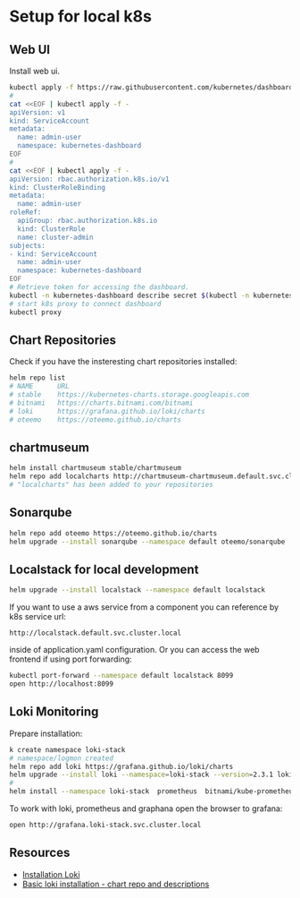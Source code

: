 # Setup for local k8s  

## Web UI  

Install web ui.  

```bash
kubectl apply -f https://raw.githubusercontent.com/kubernetes/dashboard/v2.0.4/aio/deploy/recommended.yaml
#
cat <<EOF | kubectl apply -f -
apiVersion: v1
kind: ServiceAccount
metadata:
  name: admin-user
  namespace: kubernetes-dashboard
EOF
#
cat <<EOF | kubectl apply -f -
apiVersion: rbac.authorization.k8s.io/v1
kind: ClusterRoleBinding
metadata:
  name: admin-user
roleRef:
  apiGroup: rbac.authorization.k8s.io
  kind: ClusterRole
  name: cluster-admin
subjects:
- kind: ServiceAccount
  name: admin-user
  namespace: kubernetes-dashboard
EOF
# Retrieve token for accessing the dashboard.
kubectl -n kubernetes-dashboard describe secret $(kubectl -n kubernetes-dashboard get secret | grep admin-user | awk '{print $1}')
# start k8s proxy to connect dashboard
kubectl proxy
```

## Chart Repositories  

Check if you have the insteresting chart repositories installed:  

```bash
helm repo list
# NAME   	URL
# stable 	https://kubernetes-charts.storage.googleapis.com
# bitnami	https://charts.bitnami.com/bitnami
# loki   	https://grafana.github.io/loki/charts
# oteemo 	https://oteemo.github.io/charts
```

## chartmuseum  

```bash
helm install chartmuseum stable/chartmuseum
helm repo add localcharts http://chartmuseum-chartmuseum.default.svc.cluster.local:8080
# "localcharts" has been added to your repositories
```

## Sonarqube  

```bash
helm repo add oteemo https://oteemo.github.io/charts
helm upgrade --install sonarqube --namespace default oteemo/sonarqube
```

## Localstack for local development  

```bash
helm upgrade --install localstack --namespace default localstack
```

 If you want to use a aws service from a component you can reference by k8s service url:

 ```text
 http://localstack.default.svc.cluster.local
 ```

 inside of application.yaml configuration. Or you can access the web frontend if using port forwarding:

 ```bash
 kubectl port-forward --namespace default localstack 8099
 open http://localhost:8099
 ```
 
 ## Loki Monitoring  

 Prepare installation:

```bash
k create namespace loki-stack
# namespace/logmon created
helm repo add loki https://grafana.github.io/loki/charts
helm upgrade --install loki --namespace=loki-stack --version=2.3.1 loki/loki-stack
#
helm install --namespace loki-stack  prometheus  bitnami/kube-prometheus
```

To work with loki, prometheus and graphana open the browser to grafana:

```bash
open http://grafana.loki-stack.svc.cluster.local
```

## Resources  

* [Installation Loki](https://grafana.com/docs/loki/latest/installation/helm/)  
* [Basic loki installation - chart repo and descriptions](https://grafana.github.io/loki/charts/)  
